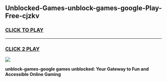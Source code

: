 
## Unblocked-Games-unblock-games-google-Play-Free-cjzkv
<h3>
<a href="https://premium76.site?title=unblock-games-google&ref=10A">CLICK TO PLAY</a></h3>
<hr>

<h3>
<a href="https://premium76.site?title=unblock-games-google&ref=10A">CLICK 2 PLAY</a>
  
</h3>

<a href="https://premium76.site?title=unblock-games-google&ref=10A"><img src="https://clearcache.store/games.png"></a>


**unblock-games-google games unblocked: Your Gateway to Fun and Accessible Online Gaming**
